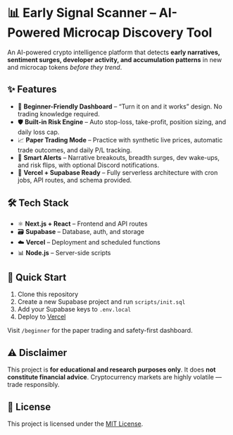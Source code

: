 # 📊 Early Signal Scanner – AI-Powered Microcap Discovery Tool

An AI-powered crypto intelligence platform that detects **early narratives, sentiment surges, developer activity, and accumulation patterns** in new and microcap tokens *before they trend*.

## ✨ Features

- 🧠 **Beginner-Friendly Dashboard** – “Turn it on and it works” design. No trading knowledge required.
- 🛡️ **Built-in Risk Engine** – Auto stop-loss, take-profit, position sizing, and daily loss cap.
- 📈 **Paper Trading Mode** – Practice with synthetic live prices, automatic trade outcomes, and daily P/L tracking.
- 📡 **Smart Alerts** – Narrative breakouts, breadth surges, dev wake-ups, and risk flips, with optional Discord notifications.
- 🧰 **Vercel + Supabase Ready** – Fully serverless architecture with cron jobs, API routes, and schema provided.

## 🛠️ Tech Stack

- ⚛️ **Next.js + React** – Frontend and API routes
- 🗃️ **Supabase** – Database, auth, and storage
- ☁️ **Vercel** – Deployment and scheduled functions
- 📊 **Node.js** – Server-side scripts

## 🚀 Quick Start

1. Clone this repository  
2. Create a new Supabase project and run `scripts/init.sql`  
3. Add your Supabase keys to `.env.local`  
4. Deploy to [Vercel](https://vercel.com/)
   

Visit `/beginner` for the paper trading and safety-first dashboard.

## ⚠️ Disclaimer

This project is **for educational and research purposes only**. It does **not constitute financial advice**. Cryptocurrency markets are highly volatile — trade responsibly.

## 📜 License

This project is licensed under the [MIT License](LICENSE).

